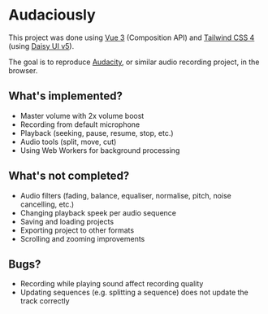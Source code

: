 # Audaciously

This project was done using [Vue 3](https://vuejs.org/) (Composition API) and
[Tailwind CSS 4](https://tailwindcss.com/) (using [Daisy UI v5](https://v5.daisyui.com/)).

The goal is to reproduce [Audacity](https://www.audacityteam.org/), or similar audio
recording project, in the browser.

## What's implemented?

- Master volume with 2x volume boost
- Recording from default microphone
- Playback (seeking, pause, resume, stop, etc.)
- Audio tools (split, move, cut)
- Using Web Workers for background processing

## What's not completed?

- Audio filters (fading, balance, equaliser, normalise, pitch, noise cancelling, etc.)
- Changing playback speek per audio sequence
- Saving and loading projects
- Exporting project to other formats
- Scrolling and zooming improvements

## Bugs?

- Recording while playing sound affect recording quality
- Updating sequences (e.g. splitting a sequence) does not update the track correctly
